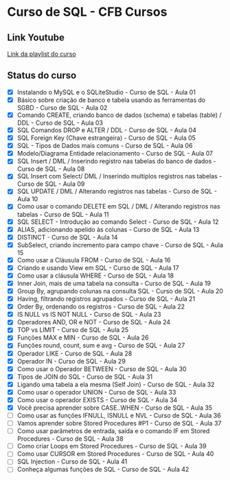 # Curso de SQL - CFB Cursos

## Link Youtube

[Link da playlist do curso](https://www.youtube.com/playlist?list=PLx4x_zx8csUgQUjExcssR3utb3JIX6Kra)

## Status do curso

- [x] Instalando o MySQL e o SQLiteStudio - Curso de SQL - Aula 01
- [x] Básico sobre criação de banco e tabela usando as ferramentas do SGBD - Curso de SQL - Aula 02
- [x] Comando CREATE, criando banco de dados (schema) e tabelas (table) / DDL - Curso de SQL - Aula 03
- [x] SQL Comandos DROP e ALTER / DDL - Curso de SQL - Aula 04
- [x] SQL Foreign Key (Chave estrangeira) - Curso de SQL - Aula 05
- [x] SQL - Tipos de Dados mais comuns - Curso de SQL - Aula 06
- [x] Modelo/Diagrama Entidade relacionamento - Curso de SQL - Aula 07
- [x] SQL Insert / DML / Inserindo registro nas tabelas do banco de dados - Curso de SQL - Aula 08
- [x] SQL Insert com Select/ DML / Inserindo multiplos registros nas tabelas - Curso de SQL - Aula 09
- [x] SQL UPDATE / DML / Alterando registros nas tabelas - Curso de SQL - Aula 10
- [x] Como usar o comando DELETE em SQL / DML / Alterando registros nas tabelas - Curso de SQL - Aula 11
- [x] SQL SELECT - Introdução ao comando Select - Curso de SQL - Aula 12
- [x] ALIAS, adicionando apelido às colunas - Curso de SQL - Aula 13
- [x] DISTINCT - Curso de SQL - Aula 14
- [x] SubSelect, criando incremento para campo chave - Curso de SQL - Aula 15
- [x] Como usar a Cláusula FROM - Curso de SQL - Aula 16
- [x] Criando e usando View em SQL - Curso de SQL - Aula 17
- [x] Como usar a cláusula WHERE - Curso de SQL - Aula 18
- [x] Inner Join, mais de uma tabela na consulta - Curso de SQL - Aula 19
- [x] Group By, agrupando colunas na consulta SQL - Curso de SQL - Aula 20
- [x] Having, filtrando registros agrupados - Curso de SQL - Aula 21
- [x] Order By, ordenando os registros - Curso de SQL - Aula 22
- [x] IS NULL vs IS NOT NULL - Curso de SQL - Aula 23
- [x] Operadores AND, OR e NOT - Curso de SQL - Aula 24
- [x] TOP vs LIMIT - Curso de SQL - Aula 25
- [x] Funções MAX e MIN - Curso de SQL - Aula 26
- [x] Funções round, count, sum e avg - Curso de SQL - Aula 27
- [x] Operador LIKE - Curso de SQL - Aula 28
- [x] Operador IN - Curso de SQL - Aula 29
- [x] Como usar o Operador BETWEEN - Curso de SQL - Aula 30
- [x] Tipos de JOIN do SQL - Curso de SQL - Aula 31
- [x] Ligando uma tabela a ela mesma (Self Join) - Curso de SQL - Aula 32
- [x] Como usar o operador UNION - Curso de SQL - Aula 33
- [x] Como usar o operador EXISTS - Curso de SQL - Aula 34
- [x] Você precisa aprender sobre CASE..WHEN - Curso de SQL - Aula 35
- [ ] Como usar as funções IFNULL, ISNULL e NVL - Curso de SQL - Aula 36
- [ ] Vamos aprender sobre Stored Procedures #P1 - Curso de SQL - Aula 37
- [ ] Como usar parâmetros de entrada, saída e o comando IF em Stored Procedures - Curso de SQL - Aula 38
- [ ] Como criar Loops em Stored Procedures - Curso de SQL - Aula 39
- [ ] Como usar CURSOR em Stored Procedures - Curso de SQL - Aula 40
- [ ] SQL Injection - Curso de SQL - Aula 41
- [ ] Conheça algumas funções de SQL - Curso de SQL - Aula 42

